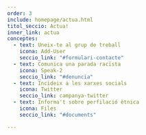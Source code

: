```yaml
---
order: 3
include: homepage/actua.html
titol_seccio: Actua!
inner_link: actua
conceptes:
  - text: Uneix-te al grup de treball
    icona: Add-User
    seccio_link: "#formulari-contacte"
  - text: Comunica una parada racista
    icona: Speak-2
    seccio_link: "#denuncia"
  - text: Incideix a les xarxes socials
    icona: Twitter
    seccio_link: campanya-twitter
  - text: Informa't sobre perfilació ètnica
    icona: Files
    seccio_link: "#documents"

---
```

